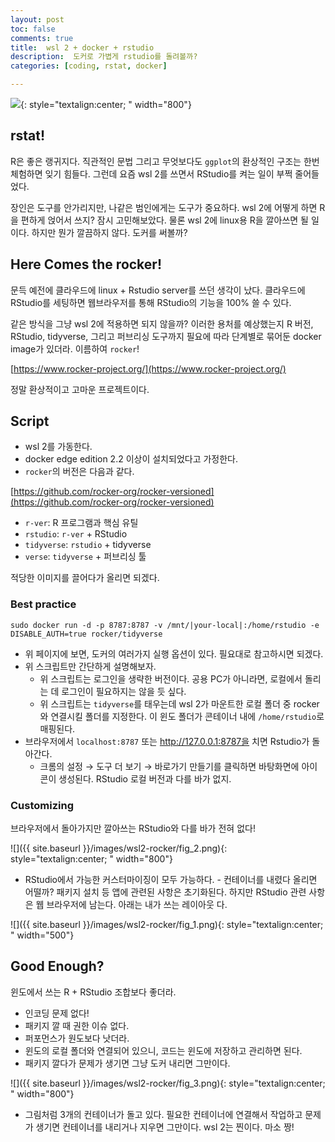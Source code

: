 ```yaml
---
layout: post
toc: false
comments: true
title:  wsl 2 + docker + rstudio 
description:  도커로 가볍게 rstudio를 돌려볼까? 
categories: [coding, rstat, docker]

---
```


![](https://www.codemotion.com/magazine/wp-content/uploads/2020/01/31518965950_460ff828ba_b_2f62655c94d0d2f5d51a75899b6f9280_2000-896x504.jpg){: style="textalign:center; " width="800"}


## rstat! 

R은 좋은 랭귀지다. 직관적인 문법 그리고 무엇보다도 `ggplot`의 환상적인 구조는 한번 체험하면 잊기 힘들다. 그런데 요즘 wsl 2를 쓰면서 RStudio를 켜는 일이 부쩍 줄어들었다. 

장인은 도구를 안가리지만, 나같은 범인에게는 도구가 중요하다. wsl 2에 어떻게 하면 R을 편하게 얹어서 쓰지? 잠시 고민해보았다. 
물론 wsl 2에 linux용 R을 깔아쓰면 될 일이다. 하지만 뭔가 깔끔하지 않다. 도커를 써볼까? 

## Here Comes the rocker! 

문득 예전에 클라우드에 linux + Rstudio server를 쓰던 생각이 났다. 클라우드에 RStudio를 세팅하면 웹브라우저를 통해 RStudio의 기능을 100% 쓸 수 있다. 

같은 방식을 그냥 wsl 2에 적용하면 되지 않을까? 이러한 용처를 예상했는지 R 버전, RStudio, tidyverse, 그리고 퍼브리싱 도구까지 필요에 따라 단계별로 묶어둔 docker image가 있더라. 이름하여 `rocker`!

[https://www.rocker-project.org/](https://www.rocker-project.org/)

정말 환상적이고 고마운 프로젝트이다. 

## Script 

- wsl 2를 가동한다. 
- docker edge edition 2.2 이상이 설치되었다고 가정한다. 
- `rocker`의 버전은 다음과 같다. 

[https://github.com/rocker-org/rocker-versioned](https://github.com/rocker-org/rocker-versioned)

- `r-ver`: R 프로그램과 핵심 유틸 
- `rstudio`: `r-ver` + RStudio 
- `tidyverse`: `rstudio` + tidyverse 
- `verse`: `tidyverse` + 퍼브리싱 툴 

적당한 이미지를 끌어다가 올리면 되겠다. 

### Best practice 

```shell
sudo docker run -d -p 8787:8787 -v /mnt/|your-local|:/home/rstudio -e DISABLE_AUTH=true rocker/tidyverse
```

- 위 페이지에 보면, 도커의 여러가지 실행 옵션이 있다. 필요대로 참고하시면 되겠다. 
- 위 스크립트만 간단하게 설명해보자. 
    - 위 스크립트는 로그인을 생략한 버전이다. 공용 PC가 아니라면, 로컬에서 돌리는 데 로그인이 필요하지는 않을 듯 싶다. 
    - 위 스크립트는 `tidyverse`를 태우는데 wsl 2가 마운트한 로컬 폴더 중 rocker와 연결시킬 폴더를 지정한다. 이 윈도 폴더가 콘테이너 내에 `/home/rstudio`로 매핑된다. 
- 브라우저에서 `localhost:8787` 또는 http://127.0.0.1:8787을 치면 Rstudio가 돌아간다. 
	- 크롬의 설정 &rarr; 도구 더 보기 &rarr; 바로가기 만들기를 클릭하면 바탕화면에 아이콘이 생성된다. RStudio 로컬 버전과 다를 바가 없지. 

### Customizing 

브라우저에서 돌아가지만 깔아쓰는 RStudio와 다를 바가 전혀 없다! 

![]({{ site.baseurl }}/images/wsl2-rocker/fig_2.png){: style="textalign:center; " width="800"}

- RStudio에서 가능한 커스터마이징이 모두 가능하다. - 컨테이너를 내렸다 올리면 어떨까? 패키지 설치 등 앱에 관련된 사항은 초기화된다. 하지만 RStudio 관련 사항은 웹 브라우저에 남는다. 아래는 내가 쓰는 레이아웃 다. 

![]({{ site.baseurl }}/images/wsl2-rocker/fig_1.png){: style="textalign:center; " width="500"}

## Good Enough? 

윈도에서 쓰는 R + RStudio 조합보다 좋더라. 

- 인코딩 문제 없다! 
- 패키지 깔 때 권한 이슈 없다. 
- 퍼포먼스가 원도보다 낫더라. 
- 윈도의 로컬 폴더와 연결되어 있으니, 코드는 윈도에 저장하고 관리하면 된다.
- 패키지 깔다가 문제가 생기면 그냥 도커 내리면 그만이다.  

![]({{ site.baseurl }}/images/wsl2-rocker/fig_3.png){: style="textalign:center; " width="800"}

- 그림처럼 3개의 컨테이너가 돌고 있다. 필요한 컨테이너에 연결해서 작업하고 문제가 생기면 컨테이너를 내리거나 지우면 그만이다. wsl 2는 찐이다. 마소 짱! 
<!--stackedit_data:
eyJoaXN0b3J5IjpbLTg3MzQxNTY2LDg0MDc4ODEzMywtMTM3Nz
U1MTQyNCwtMTY1MzAzMzAyOF19
-->